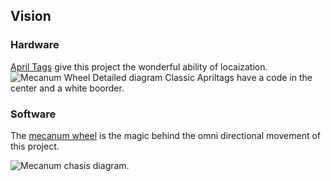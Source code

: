 ## Vision

### Hardware 

[April Tags](https://roboticsknowledgebase.com/wiki/sensing/apriltags/) give this project the wonderful ability of locaization.
![Mecanum Wheel Detailed diagram](https://external-content.duckduckgo.com/iu/?u=https%3A%2F%2Fdocs.cbteeple.com%2Fassets%2Fimg%2Fapriltags_30mm.png&f=1&nofb=1&ipt=2e562cefeedd7c46976910e2bd5d37e30c7bcb6566a53c879289141c46174fde&ipo=images)
Classic Apriltags have a code in the center and a white boorder.



### Software

The [mecanum wheel](https://en.wikipedia.org/wiki/Mecanum_wheel) is the magic behind the omni directional movement of this project.

![Mecanum chasis diagram.](https://external-content.duckduckgo.com/iu/?u=https%3A%2F%2Fwww.researchgate.net%2Fprofile%2FM-Hayes-3%2Fpublication%2F311564472%2Ffigure%2Fdownload%2Ffig9%2FAS%3A525221409902601%401502233950621%2Fa-Mecanum-wheel-position-around-sphere-b-roller-angles-around-Mecanum-wheel.png&f=1&nofb=1&ipt=1327f0aa68fa2f4d1d6e701fc37b39da95684783537cc822bab735554bc7569d&ipo=imageshttps://external-content.duckduckgo.com/iu/?u=https%3A%2F%2Fgm0.org%2Fen%2Flatest%2F_images%2Fmecanum-drive-force-diagram.png&f=1&nofb=1&ipt=a26c6a88dac5e754ffa5c70bf51186fa3a5f70c4dc78e8522d3402d188b9780f&ipo=images)

